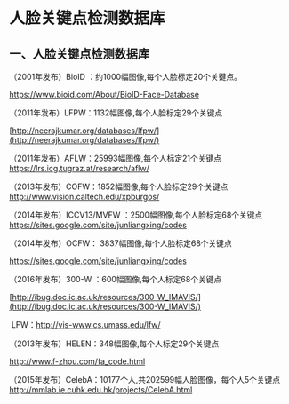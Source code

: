 # 人脸关键点检测数据库

## 一、人脸关键点检测数据库

（2001年发布）BioID ：约1000幅图像,每个人脸标定20个关键点。

https://www.bioid.com/About/BioID-Face-Database



（2011年发布）LFPW：1132幅图像,每个人脸标定29个关键点

[http://neerajkumar.org/databases/lfpw/](http://neerajkumar.org/databases/lfpw/)



（2011年发布）AFLW：25993幅图像,每个人标定21个关键点
https://lrs.icg.tugraz.at/research/aflw/



（2013年发布）COFW：1852幅图像,每个人脸标定29个关键点
http://www.vision.caltech.edu/xpburgos/



（2014年发布）ICCV13/MVFW ：2500幅图像,每个人脸标定68个关键点
https://sites.google.com/site/junliangxing/codes

（2014年发布）OCFW： 3837幅图像,每个人脸标定68个关键点

https://sites.google.com/site/junliangxing/codes

（2016年发布）300-W ：600幅图像,每个人标定68个关键点

[http://ibug.doc.ic.ac.uk/resources/300-W_IMAVIS/](http://ibug.doc.ic.ac.uk/resources/300-W_IMAVIS/)

​    LFW：http://vis-www.cs.umass.edu/lfw/



（2013年发布）HELEN：348幅图像,每个人标定29个关键点

http://www.f-zhou.com/fa_code.html



（2015年发布）CelebA：10177个人,共202599幅人脸图像，每个人5个关键点
http://mmlab.ie.cuhk.edu.hk/projects/CelebA.html



